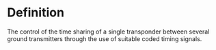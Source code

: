 # Definition

The control of the time sharing of a single transponder between several
ground transmitters through the use of suitable coded timing signals.
